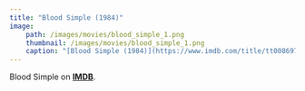 ```yaml
---
title: "Blood Simple (1984)"
image:
    path: /images/movies/blood_simple_1.png
    thumbnail: /images/movies/blood_simple_1.png
    caption: "[Blood Simple (1984)](https://www.imdb.com/title/tt0086979/)"
---
```


Blood Simple on [**IMDB**](https://www.imdb.com/title/tt0086979/).


